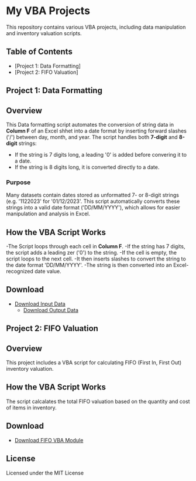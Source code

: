 # My VBA Projects

This repository contains various VBA projects, including data manipulation and inventory valuation scripts.

## Table of Contents
- [Project 1: Data Formatting]
- [Project 2: FIFO Valuation]

## Project 1: Data Formatting

## Overview

This Data formatting script automates the conversion of string data in **Column F** of an Excel shhet into a date format by inserting forward slashes ('/') between day, month, and year. The script handles both **7-digit** and **8-digit** strings:
- If the string is 7 digits long, a leading '0' is added before convering it to a date.
- If the string is 8 digits long, it is converted directly to a date.

### Purpose

Many datasets contain dates stored as unformatted 7- or 8-digit strings (e.g. '1122023' for '01/12/2023'. This script automatically converts these strings into a valid date format ('DD/MM/YYYY'), which allows for easier manipulation and analysis in Excel.

## How the VBA Script Works

-The Script loops through each cell in **Column F**.
-If the string has 7 digits, the script adds a leading zer ('0') to the string.
-If the cell is empty, the script loops to the next cell.
-It then inserts slashes to convert the string to the date format 'DD/MM/YYYY'.
-The string is then converted into an Excel-recognized date value.

## Download

- [Download Input Data](https://raw.githubusercontent.com/GAZALH01/VBA_Project_Portfolio/3dd9a128e090595af434a444ec6cbce985d61363/assets/vba_script_demo.JPG)
  - [Download Output Data](https://raw.githubusercontent.com/GAZALH01/VBA_Project_Portfolio/3dd9a128e090595af434a444ec6cbce985d61363/assets/vba_script_demo_ii.JPG)


## Project 2: FIFO Valuation

## Overview

This project includes a VBA script for calculating FIFO (First In, First Out) inventory valuation.

## How the VBA Script Works

The script calcalates the total FIFO valuation based on the quantity and cost of items in inventory.

## Download

- [Download FIFO VBA Module](https://github.com/GAZALH01/VBA_Project_Portfolio/blob/main/FIFO/FIFO_Valuation.bas)

## License
Licensed under the MIT License
